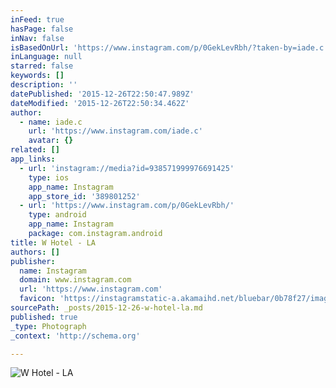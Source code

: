 ```yaml
---
inFeed: true
hasPage: false
inNav: false
isBasedOnUrl: 'https://www.instagram.com/p/0GekLevRbh/?taken-by=iade.c'
inLanguage: null
starred: false
keywords: []
description: ''
datePublished: '2015-12-26T22:50:47.989Z'
dateModified: '2015-12-26T22:50:34.462Z'
author:
  - name: iade.c
    url: 'https://www.instagram.com/iade.c'
    avatar: {}
related: []
app_links:
  - url: 'instagram://media?id=938571999976691425'
    type: ios
    app_name: Instagram
    app_store_id: '389801252'
  - url: 'https://www.instagram.com/p/0GekLevRbh/'
    type: android
    app_name: Instagram
    package: com.instagram.android
title: W Hotel - LA
authors: []
publisher:
  name: Instagram
  domain: www.instagram.com
  url: 'https://www.instagram.com'
  favicon: 'https://instagramstatic-a.akamaihd.net/bluebar/0b78f27/images/ico/favicon.ico'
sourcePath: _posts/2015-12-26-w-hotel-la.md
published: true
_type: Photograph
_context: 'http://schema.org'

---
```

![W Hotel - LA](https://s3-us-west-2.amazonaws.com/the-grid-img/p/e860f89b8e275838146d68687418bb8c22398b21.jpg)